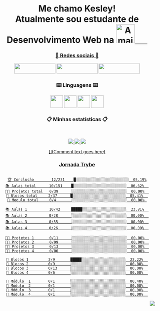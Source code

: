  <div align = "center">

# Me chamo Kesley!<br> Atualmente sou estudante de Desenvolvimento Web na <a href="https://www.betrybe.com/"><img height="60em" src="https://i.imgur.com/Yp2a7wO.gif" align="bottom"  title="A maior escola de programação do Brasil" align="bottom"/>⠀⠀
### :iphone: Redes sociais :iphone: 
  <a href= "https://www.linkedin.com/in/kesleymuniz/" target="_blank" rel="noopener"><img src="https://img.shields.io/badge/LinkedIn-0077B5?style=for-the-badge&logo=linkedin&logoColor=white" width="133px" height="33" /></a>
  <a href= "https://www.instagram.com/kgm.raw/" target="_black"><img src="https://img.shields.io/badge/Instagram-E4405F?style=for-the-badge&logo=instagram&logoColor=white" width="133px" height="33" target="_black"/></a>
  <a href= "mailto:contato.kgmstudios@hotmail.com?subject=Hello%20again" target="_black"><img src="https://img.shields.io/badge/Gmail-D14836?style=for-the-badge&logo=gmail&logoColor=white" width="133px" height="33" target="_black"/></a> 
 
 ### :keyboard: Linguagens :keyboard:
 
  <img src="https://cdn.jsdelivr.net/gh/devicons/devicon/icons/javascript/javascript-original.svg" width="px" height="40px"/> <img src="https://cdn.jsdelivr.net/gh/devicons/devicon/icons/css3/css3-original-wordmark.svg"  width="40px" height="40px"/> <img src="https://cdn.jsdelivr.net/gh/devicons/devicon/icons/html5/html5-original-wordmark.svg" width="40px" height="40px"/> <img src="https://cdn.jsdelivr.net/gh/devicons/devicon/icons/react/react-original-wordmark.svg" width="40px" height="40px"/>

 
 ### :clipboard: Minhas estatísticas :clipboard:
&nbsp;
<p align="center">
    <a href="https://github.com/KesleyMuniz/">
        <img src="https://github-readme-stats.vercel.app/api?username=KesleyMuniz&hide=issues,prs&count_private=true&show_owner=true&show_icons=true&bg_color=0d1117&title_color=ffffff&text_color=ffffff&icon_color=db1cff&hide_border=true/" />
    </a>
    <a href="https://github.com/KesleyMuniz/">
        <img src="https://github-readme-stats.vercel.app/api/top-langs/?username=KesleyMuniz&layout=compact&count_private=true&langs_count=8&card_width=445&bg_color=0d1117&title_color=ffffff&text_color=ffffff&icon_color=db1cff&hide_border=true/" />
    </a>
    <a href="https://github.com/KesleyMuniz/">
        <img src="https://github-readme-streak-stats.herokuapp.com?user=KesleyMuniz&hide_border=true&background=0D1117&currStreakLabel=FFFFFF&sideLabels=FFFFFF&currStreakNum=FFFFFF&dates=FFFFFF&sideNums=FFFFFF&fire=db1cff&ring=db1cff&stroke=FFFFFFFF)](https://git.io/streak-stats" />
    
</p>

 [](Comment text goes here)
 
 ### Jornada Trybe
 
 ```text

 🏆 Conclusão        12/231    █░░░░░░░░░░░░░░░░░░░░░░░░  05.19%
 📚 Aulas total      10/151    █░░░░░░░░░░░░░░░░░░░░░░░░  06.62%  
 👨‍💻 Projetos total   0/39      ░░░░░░░░░░░░░░░░░░░░░░░░░  00.00%  
 🧱 Blocos total     2/37      █░░░░░░░░░░░░░░░░░░░░░░░░  05.41%  
 🤖 Modulo total     0/4       ░░░░░░░░░░░░░░░░░░░░░░░░░  00.00% 
 
 📚 Aulas 1          10/42     █████░░░░░░░░░░░░░░░░░░░░  23.81%  
 📚 Aulas 2          0/28      ░░░░░░░░░░░░░░░░░░░░░░░░░  00.00%  
 📚 Aulas 3          0/55      ░░░░░░░░░░░░░░░░░░░░░░░░░  00.00%  
 📚 Aulas 4          0/26      ░░░░░░░░░░░░░░░░░░░░░░░░░  00.00%  
 
 👨‍💻 Projetos 1       0/11      ░░░░░░░░░░░░░░░░░░░░░░░░░  00.00%  
 👨‍💻 Projetos 2       0/09      ░░░░░░░░░░░░░░░░░░░░░░░░░  00.00%  
 👨‍💻 Projetos 3       0/13      ░░░░░░░░░░░░░░░░░░░░░░░░░  00.00%  
 👨‍💻 Projetos 4       0/06      ░░░░░░░░░░░░░░░░░░░░░░░░░  00.00%  
 
 🧱 Blocos 1         2/9       █████░░░░░░░░░░░░░░░░░░░░  22.22%  
 🧱 Blocos 2         0/9       ░░░░░░░░░░░░░░░░░░░░░░░░░  00.00%  
 🧱 Blocos 3         0/13      ░░░░░░░░░░░░░░░░░░░░░░░░░  00.00%  
 🧱 Blocos 4         0/6       ░░░░░░░░░░░░░░░░░░░░░░░░░  00.00%  
 
 🤖 Módulo  1        0/1       ░░░░░░░░░░░░░░░░░░░░░░░░░  00.40%  
 🤖 Módulo  2        0/1       ░░░░░░░░░░░░░░░░░░░░░░░░░  00.00%  
 🤖 Módulo  3        0/1       ░░░░░░░░░░░░░░░░░░░░░░░░░  00.00%  
 🤖 Módulo  4        0/1       ░░░░░░░░░░░░░░░░░░░░░░░░░  00.00%  
 ```
 

<img style="float: right;" src="http://www.fullsite.com.br/images/construc.gif">
 
 </div>





